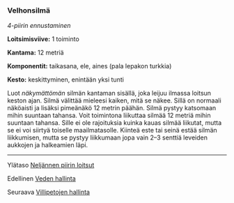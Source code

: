 ### Velhonsilmä

*4-piirin ennustaminen*

**Loitsimisviive:** 1 toiminto

**Kantama:** 12 metriä

**Komponentit:** taikasana, ele, aines (pala lepakon turkkia)

**Kesto:** keskittyminen, enintään yksi tunti

Luot *näkymättömän* silmän kantaman sisällä, joka leijuu ilmassa loitsun keston ajan. Silmä välittää mieleesi kaiken, mitä se näkee. Sillä on normaali näköaisti ja lisäksi pimeänäkö 12 metrin päähän. Silmä pystyy katsomaan mihin suuntaan tahansa. Voit toimintona liikuttaa silmää 12&nbsp;metriä mihin suuntaan tahansa. Sille ei ole rajoituksia kuinka kauas silmää liikutat, mutta se ei voi siirtyä toiselle maailmatasolle. Kiinteä este tai seinä estää silmän liikkumisen, mutta se pystyy liikkumaan jopa vain 2&ndash;3&nbsp;senttiä leveiden aukkojen ja halkeamien läpi.

----

Ylätaso [Neljännen piirin loitsut](4_piirin_loitsut.md)

Edellinen [Veden hallinta](Veden_hallinta.md)

Seuraava [Villipetojen hallinta](Villipetojen_hallinta.md)
